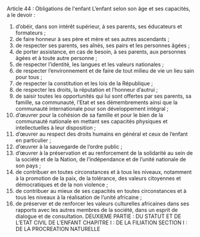 Article 44 : Obligations de l'enfant
L’enfant selon son âge et ses capacités, a le devoir :
1.  d’obéir, dans son intérêt supérieur, à ses parents, ses éducateurs et formateurs ;
2.  de faire honneur à ses père et mère et ses autres ascendants ;
3.  de respecter ses parents, ses aînés, ses pairs et les personnes âgées ;
4.  de porter assistance, en cas de besoin, à ses parents, aux personnes âgées et à toute autre personne ;
5.  de respecter l’identité, les langues et les valeurs nationales ;
6.  de respecter l’environnement et de faire de tout milieu de vie un lieu sain pour tous ;
7.  de respecter la constitution et les lois de la République ;
8.  de respecter les droits, la réputation et l’honneur d’autrui ;
9.  de saisir toutes les opportunités qui lui sont offertes par ses parents, sa famille, sa communauté, l’Etat et ses démembrements ainsi que la communauté internationale pour son développement intégral ;
10.  d’œuvrer pour la cohésion de sa famille et pour le bien de la communauté nationale en mettant ses capacités physiques et intellectuelles à leur disposition ;
11.  d’œuvrer au respect des droits humains en général et ceux de l’enfant en particulier ;
12.  d’œuvrer à la sauvegarde de l’ordre public ;
13.  d’œuvrer à la préservation et au renforcement de la solidarité au sein de la société et de la Nation, de l’indépendance et de l’unité nationale de son pays ;
14.  de contribuer en toutes circonstances et à tous les niveaux, notamment à la promotion de la paix, de la tolérance, des valeurs citoyennes et démocratiques et de la non violence ;
15.  de contribuer au mieux de ses capacités en toutes circonstances et à tous les niveaux à la réalisation de l’unité africaine ;
16.  de préserver et de renforcer les valeurs culturelles africaines dans ses rapports avec les autres membres de la société, dans un esprit de dialogue et de consultation.
DEUXIEME PARTIE : DU STATUT ET DE L’ETAT CIVIL DE L’ENFANT
CHAPITRE I : DE LA FILIATION
SECTION I : DE LA PROCREATION NATURELLE